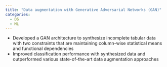 ```yaml
---
title: "Data augmentation with Generative Adversarial Networks (GAN)"
categories:
  - DS
  - ML
---
```


- Developed a GAN architecture to synthesize incomplete tabular data with two constraints that are maintaining column-wise statistical means and functional dependencies
- Improved classification performance with synthesized data and outperformed various state-of-the-art data augmentation approaches
